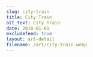 ```yaml
---
slug: city-train
title: City Train
alt_text: City Train
date: 2018-01-01
excludefeed: true
layout: art-detail
filename: /art/city-train.webp
---
```

